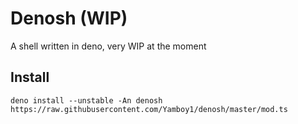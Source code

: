 # Denosh (WIP)

A shell written in deno, very WIP at the moment

## Install
```
deno install --unstable -An denosh https://raw.githubusercontent.com/Yamboy1/denosh/master/mod.ts
```